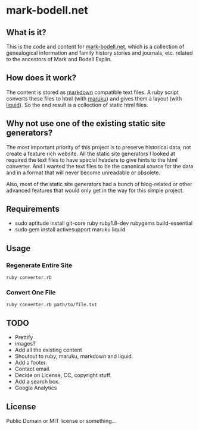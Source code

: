 # mark-bodell.net

## What is it?

This is the code and content for [mark-bodell.net](http://www.mark-bodell.net),
which is a collection of genealogical information and family history stories
and journals, etc. related to the ancestors of Mark and Bodell Esplin.

## How does it work?

The content is stored as [markdown][] compatible text files. A ruby script
converts these files to html (with [maruku][]) and gives them a layout (with
[liquid][]). So the end result is a collection of static html files.

[markdown]: http://daringfireball.net/projects/markdown/syntax
[maruku]: http://maruku.rubyforge.org/maruku.html
[liquid]: http://www.liquidmarkup.org

## Why not use one of the existing static site generators?

The most important priority of this project is to preserve historical data, not
create a feature rich website. All the static site generators I looked at
required the text files to have special headers to give hints to the html
converter. And I wanted the text files to be the canonical source for the data
and in a format that will never become unreadable or obsolete.

Also, most of the static site generators had a bunch of blog-related or other
advanced features that would only get in the way for this simple project.

## Requirements

* sudo aptitude install git-core ruby ruby1.8-dev rubygems build-essential
* sudo gem install activesupport maruku liquid

## Usage

### Regenerate Entire Site

    ruby converter.rb

### Convert One File

    ruby converter.rb path/to/file.txt

## TODO

* Prettify
* images?
* Add all the existing content
* Shoutout to ruby, maruku, markdown and liquid.
* Add a footer.
* Contact email.
* Decide on License, CC, copyright stuff.
* Add a search box.
* Google Analytics

## License

Public Domain or MIT license or something...
